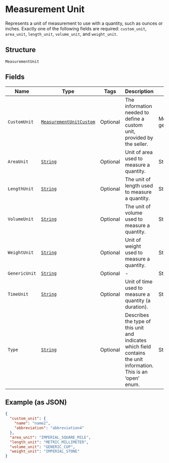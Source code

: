 
# Measurement Unit

Represents a unit of measurement to use with a quantity, such as ounces
or inches. Exactly one of the following fields are required: `custom_unit`,
`area_unit`, `length_unit`, `volume_unit`, and `weight_unit`.

## Structure

`MeasurementUnit`

## Fields

| Name | Type | Tags | Description | Getter |
|  --- | --- | --- | --- | --- |
| `CustomUnit` | [`MeasurementUnitCustom`](/doc/models/measurement-unit-custom.md) | Optional | The information needed to define a custom unit, provided by the seller. | MeasurementUnitCustom getCustomUnit() |
| `AreaUnit` | [`String`](/doc/models/measurement-unit-area.md) | Optional | Unit of area used to measure a quantity. | String getAreaUnit() |
| `LengthUnit` | [`String`](/doc/models/measurement-unit-length.md) | Optional | The unit of length used to measure a quantity. | String getLengthUnit() |
| `VolumeUnit` | [`String`](/doc/models/measurement-unit-volume.md) | Optional | The unit of volume used to measure a quantity. | String getVolumeUnit() |
| `WeightUnit` | [`String`](/doc/models/measurement-unit-weight.md) | Optional | Unit of weight used to measure a quantity. | String getWeightUnit() |
| `GenericUnit` | [`String`](/doc/models/measurement-unit-generic.md) | Optional | - | String getGenericUnit() |
| `TimeUnit` | [`String`](/doc/models/measurement-unit-time.md) | Optional | Unit of time used to measure a quantity (a duration). | String getTimeUnit() |
| `Type` | [`String`](/doc/models/measurement-unit-unit-type.md) | Optional | Describes the type of this unit and indicates which field contains the unit information. This is an ‘open’ enum. | String getType() |

## Example (as JSON)

```json
{
  "custom_unit": {
    "name": "name2",
    "abbreviation": "abbreviation4"
  },
  "area_unit": "IMPERIAL_SQUARE_MILE",
  "length_unit": "METRIC_MILLIMETER",
  "volume_unit": "GENERIC_CUP",
  "weight_unit": "IMPERIAL_STONE"
}
```

